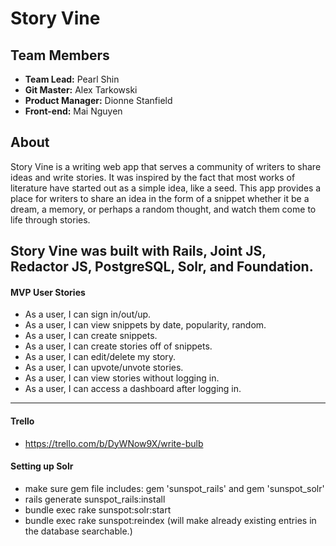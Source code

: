 <i class="icon-pencil"></i>Story Vine
===================

Team Members
-------------
* **Team Lead:** Pearl Shin
* **Git Master:** Alex Tarkowski
* **Product Manager:** Dionne Stanfield
* **Front-end:** Mai Nguyen

About
----------
Story Vine is a writing web app that serves a community of writers to share ideas and write stories. It was inspired by the fact that most works of literature have started out as a simple idea, like a seed. This app provides a place for writers to share an idea in the form of a snippet whether it be a dream, a memory, or perhaps a random thought, and watch them come to life through stories. 

Story Vine was built with Rails, Joint JS, Redactor JS, PostgreSQL, Solr, and Foundation.
----------

#### MVP User Stories

* As a user, I can sign in/out/up.
* As a user, I can view snippets by date, popularity, random.
* As a user, I can create snippets.
* As a user, I can create stories off of snippets.
* As a user, I can edit/delete my story.
* As a user, I can upvote/unvote stories.
* As a user, I can view stories without logging in.
* As a user, I can access a dashboard after logging in.

----------

#### Trello

* https://trello.com/b/DyWNow9X/write-bulb

#### Setting up Solr
- make sure gem file includes: gem 'sunspot_rails' and gem 'sunspot_solr'
- rails generate sunspot_rails:install
- bundle exec rake sunspot:solr:start
- bundle exec rake sunspot:reindex (will make already existing entries in the database searchable.)




